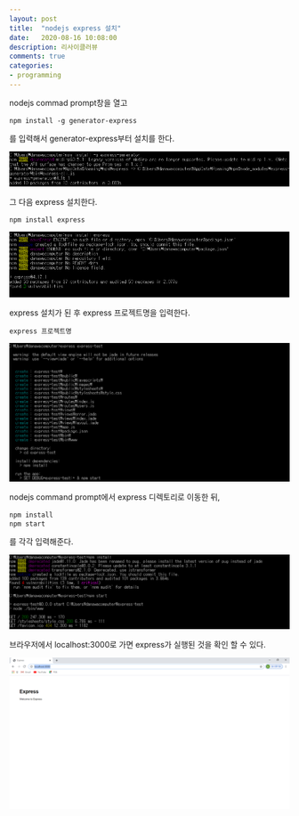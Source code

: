 ```yaml
---
layout: post
title:  "nodejs express 설치"
date:   2020-08-16 10:08:00
description: 리사이클러뷰
comments: true
categories: 
- programming
---
```





nodejs commad prompt창을 열고


    npm install -g generator-express

를 입력해서 generator-express부터 설치를 한다.

<img src="../img/nodejs1.PNG" width="550px" height=auto><br/>

그 다음 express 설치한다.

    npm install express

<img src="../img/nodejs2.PNG" width="550px" height=auto><br/>

express 설치가 된 후
express 프로젝트명을 입력한다.


    express 프로젝트명

<img src="../img/nodejs3.PNG" width="550px" height=auto><br/>

nodejs command prompt에서 express 디렉토리로 이동한 뒤, 


    npm install
    npm start


를 각각 입력해준다.

<img src="../img/nodejs4.PNG" width="550px" height=auto><br/>


 브라우저에서 localhost:3000로 가면 express가 실행된 것을 확인 할 수 있다.

<img src="../img/nodejs5.PNG" width="550px" height=auto><br/>
